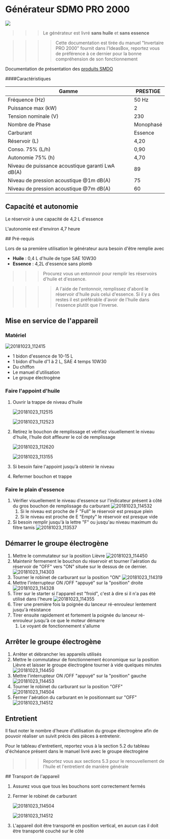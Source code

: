 # Générateur SDMO PRO 2000

![](../generator.jpg)

> > > Le générateur est livré **sans huile** et **sans essence**



> > > > Cette documentation est tirée du manuel "Invertaire PRO 2000" fournit dans l'IdeasBox, reportez vous de préférence à ce dernier pour la bonne compréhension de son fonctionnement



Documentation de présentation des [produits SMDO](https://www.kohler-sdmo.com/images/shared/PPW/800/PPW-PR-DO-FR-62.pdf)

####Caractéristiques

| Gamme                                            | PRESTIGE  |
| ------------------------------------------------ | --------- |
| Fréquence (Hz)                                   | 50 Hz     |
| Puissance max (kW)                               | 2         |
| Tension nominale (V)                             | 230       |
| Nombre de Phase                                  | Monophasé |
| Carburant                                        | Essence   |
| Réservoir (L)                                    | 4,20      |
| Conso. 75% (L/h)                                 | 0,90      |
| Autonomie 75% (h)                                | 4,70      |
| Niveau de puissance acoustique garanti LwA dB(A) | 89        |
| Niveau de pression acoustique @1m dB(A)          | 75        |
| Niveau de pression acoustique @7m dB(A)          | 60        |

## Capacité et autonomie 

Le réservoir à une capacité de 4,2 L d'essence

L'autonomie est d'environ 4,7 heure

## Pré-requis

Lors de sa première utilisation le générateur aura besoin d'être remplie avec 

* **Huile** : 0,4 L d'huile de type SAE 10W30
* **Essence** : 4,2L d'essence sans  plomb

> > > Procurez vous un entonnoir pour remplir les réservoirs d'huile et d'essence. 

> > > > A l'aide de l'entonnoir, remplissez d'abord le réservoir d'huile puis celui d'essence. Si il y a des restes il est préférable d'avoir de l'huile dans l'essence plutôt que l'inverse. 



## Mise en service de l'appareil

### Matériel 

![20181023_112415](20181023_112415.jpg)

* 1 bidon d'essence de 10-15 L
* 1 bidon d'huile d'1 à 2 L, SAE 4 temps 10W30
* Du chiffon
* Le manuel d'utilisation 
* Le groupe électrogène 

### Faire l'appoint d'huile 

1. Ouvrir la trappe de niveau d'huile

   ![20181023_112515](20181023_112515.jpg)

   ![20181023_112523](20181023_112523.jpg)
   
2. Retirez le bouchon de remplissage et vérifiez visuellement le niveau d'huile, l'huile doit affleurer le col de remplissage

   ![20181023_112620](20181023_112620.jpg)

   ![20181023_113155](20181023_113155.jpg)

3. Si besoin faire l'appoint jusqu'à obtenir le niveau 

4. Refermer bouchon et trappe

### Faire le plain d'essence

1. Vérifier visuellement le niveau d'essence sur l'indicateur présent à côté du gros bouchon de remplissage du carburant
   ![20181023_114532](20181023_114532.jpg)
   1. Si le niveau est proche de F "Full" le réservoir est presque plein 
   2. Si le niveau est proche de E "Empty" le réservoir est presque vide
2. Si besoin remplir jusqu'à la lettre "F" ou jusqu'au niveau maximum du filtre tamis 
   ![20181023_113537](20181023_113537.jpg)

## Démarrer le groupe électrogène 

1. Mettre le commutateur sur la position Lièvre
   ![20181023_114450](20181023_114450.jpg)
2. Maintenir fermement le bouchon du réservoir et tourner l'aération du réservoir de "OFF" vers "ON" située sur le dessus de ce dernier.
   ![20181023_114303](20181023_114303.jpg)
3. Tourner le robinet de carburant sur la position "ON"
   ![20181023_114319](20181023_114319.jpg)
4. Mettre l'interrupteur ON /OFF "appuyé" sur la "position" droite
   ![20181023_114328](20181023_114328.jpg)
5. Tirer sur le starter si l'appareil est "froid", c'est à dire si il n'a pas été utilisé dans l'heure
   ![20181023_114355](20181023_114355.jpg)
6. Tirer une première fois la poignée du lanceur ré-enrouleur lentement jusqu'à résistance
7. Tirer ensuite rapidement et fortement la poignée du lanceur ré-enrouleur jusqu'à ce que le moteur démarre 
   1. Le voyant de fonctionnement s'allume

## Arrêter le groupe électrogène 

1. Arrêter et débrancher les appareils utilisés 
2. Mettre le commutateur de fonctionnement économique sur la position Lièvre et laisser le groupe électrogène tourner à vide quelques minutes 
   ![20181023_114450](20181023_114450-1540306927164.jpg)
3. Mettre l'interrupteur ON /OFF "appuyé" sur la "position" gauche
   ![20181023_114453](20181023_114453.jpg)
4. Tourner le robinet du carburant sur la position "OFF"
   ![20181023_114504](20181023_114504.jpg)
5. Fermer l'aération du carburant en le positionnant sur "OFF"
   ![20181023_114512](20181023_114512.jpg)

## Entretient

Il faut noter le nombre d'heure d'utilisation du groupe électrogène afin de pouvoir réaliser un suivit précis des pièces à entretenir. 

Pour le tableau d'entretient, reportez vous à la section 5.2 du tableau d'échéance présent dans le manuel livré avec le groupe électrogène

> > > Reportez vous aux sections 5.3 pour le renouvellement de l'huile et l'entretient de manière générale



## Transport de l'appareil

1. Assurez vous que tous les bouchons sont correctement fermés 

2. Fermer le robinet de carburant 

   ![20181023_114504](20181023_114504.jpg)

   ![20181023_114512](20181023_114512.jpg)
3. L'appareil doit être transporté en position vertical, en aucun cas il doit être transporté couché sur le côté